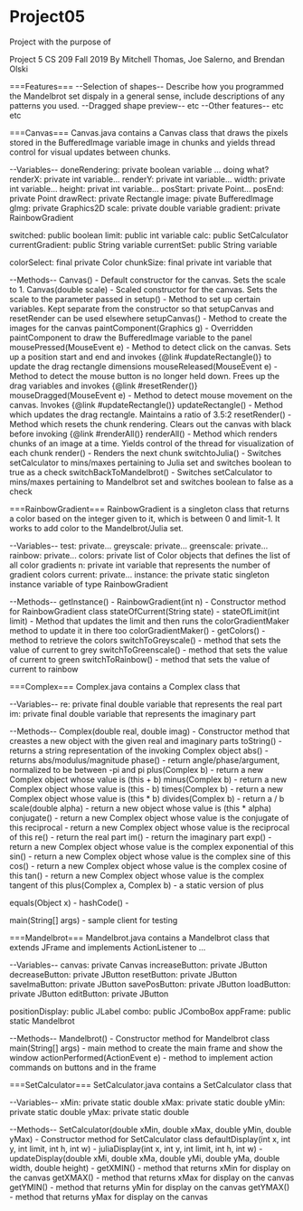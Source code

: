 # Project05
Project with the purpose of 

Project 5
CS 209 Fall 2019
By Mitchell Thomas, Joe Salerno, and Brendan Olski

===Features===
--Selection of shapes--
Describe how you programmed the Mandelbrot set dispaly in a general sense, include descriptions of any patterns you used.
--Dragged shape preview--
etc
--Other features--
etc etc

===Canvas===
Canvas.java contains a Canvas class that draws the pixels stored in the BufferedImage variable image in chunks and yields thread control for visual updates between chunks.

--Variables--
doneRendering: private boolean variable ... doing what?
renderX: private int variable...
renderY: private int variable...
width: private int variable...
height: privat int variable...
posStart: private Point...
posEnd: private Point
drawRect: private Rectangle
image: pivate BufferedImage
gImg: private Graphics2D
scale: private double variable
gradient: private RainbowGradient

switched: public boolean
limit: public int variable
calc: public SetCalculator
currentGradient: public String variable
currentSet: public String variable

colorSelect: final private Color 
chunkSize: final private int variable that 

--Methods--
Canvas() - Default constructor for the canvas. Sets the scale to 1.
Canvas(double scale) - Scaled constructor for the canvas. Sets the scale to the parameter passed in
setup() - Method to set up certain variables. Kept separate from the constructor so that setupCanvas and resetRender can be used elsewhere
setupCanvas() - Method to create the images for the canvas
paintComponent(Graphics g) - Overridden paintComponent to draw the BufferedImage variable to the panel
mousePressed(MouseEvent e) - Method to detect click on the canvas. Sets up a position start and end and invokes {@link #updateRectangle()} to update the drag rectangle dimensions
mouseReleased(MouseEvent e) - Method to detect the mouse button is no longer held down. Frees up the drag variables and invokes {@link #resetRender()}
mouseDragged(MouseEvent e) - Method to detect mouse movement on the canvas. Invokes {@link #updateRectangle()}
updateRectangle() - Method which updates the drag rectangle. Maintains a ratio of 3.5:2
resetRender() - Method which resets the chunk rendering. Clears out the canvas with black before invoking {@link #renderAll()}
renderAll() - Method which renders chunks of an image at a time. Yields control of the thread for visualization of each chunk
render() - Renders the next chunk
switchtoJulia() - Switches setCalculator to mins/maxes pertaining to Julia set and switches boolean to true as a check
switchBackToMandelbrot() - Switches setCalculator to mins/maxes pertaining to Mandelbrot set and switches boolean to false as a check

===RainbowGradient===
RainbowGradient is a singleton class that returns a color based on the integer given to it, which is between 0 and limit-1. It works to add color to the Mandelbrot/Julia set.

--Variables--
test: private...
greyscale: private...
greenscale: private...
rainbow: private...
colors: private list of Color objects that defines the list of all color gradients
n: private int variable that represents the number of gradient colors
current: private...
instance: the private static singleton instance variable of type RainbowGradient

--Methods--
getInstance() - 
RainbowGradient(int n) - Constructor method for RainbowGradient class
stateOfCurrent(String state) - 
stateOfLimit(int limit) - Method that updates the limit and then runs the colorGradientMaker method to update it in there too
colorGradientMaker() - 
getColors() - method to retrieve the colors
switchToGreyscale() - method that sets the value of current to grey
switchToGreenscale() - method that sets the value of current to green
switchToRainbow() - method that sets the value of current to rainbow

===Complex===
Complex.java contains a Complex class that

--Variables--
re: private final double variable that represents the real part
im: private final double variable that represents the imaginary part

--Methods--
Complex(double real, double imag) - Constructor method that creastes a new object with the given real and imaginary parts
toString() - returns a string representation of the invoking Complex object
abs() - returns abs/modulus/magnitude
phase() - return angle/phase/argument, normalized to be between -pi and pi
plus(Complex b) - return a new Complex object whose value is (this + b)
minus(Complex b) - return a new Complex object whose value is (this - b)
times(Complex b) - return a new Complex object whose value is (this * b)
divides(Complex b) - return a / b
scale(double alpha) - return a new object whose value is (this * alpha)
conjugate() - return a new Complex object whose value is the conjugate of this
reciprocal - return a new Complex object whose value is the reciprocal of this
re() - return the real part
im() - return the imaginary part
exp() - return a new Complex object whose value is the complex exponential of this
sin() - return a new Complex object whose value is the complex sine of this
cos() - return a new Complex object whose value is the complex cosine of this
tan() - return a new Complex object whose value is the complex tangent of this
plus(Complex a, Complex b) - a static version of plus

equals(Object x) - 
hashCode() - 

main(String[] args) - sample client for testing

===Mandelbrot===
Mandelbrot.java contains a Mandelbrot class that extends JFrame and implements ActionListener to ...

--Variables--
canvas: private Canvas 
increaseButton: private JButton 
decreaseButton: private JButton 
resetButton: private JButton  
saveImaButton: private JButton 
savePosButton: private JButton 
loadButton: private JButton 
editButton: private JButton 

positionDisplay: public JLabel 
combo: public JComboBox 
appFrame: public static Mandelbrot 

--Methods--
Mandelbrot() - Constructor method for Mandelbrot class
main(String[] args) - main method to create the main frame and show the window
actionPerformed(ActionEvent e) - method to implement action commands on buttons and in the frame

===SetCalculator===
SetCalculator.java contains a SetCalculator class that 

--Variables--
xMin: private static double 
xMax: private static double 
yMin: private static double 
yMax: private static double 

--Methods--
SetCalculator(double xMin, double xMax, double yMin, double yMax) - Constructor method for SetCalculator class
defaultDisplay(int x, int y, int limit, int h, int w) - 
juliaDisplay(int x, int y, int limit, int h, int w) - 
updateDisplay(double xMi, double xMa, double yMi, double yMa, double width, double height) - 
getXMIN() - method that returns xMin for display on the canvas 
getXMAX() - method that returns xMax for display on the canvas 
getYMIN() - method that returns yMin for display on the canvas 
getYMAX() - method that returns yMax for display on the canvas 
